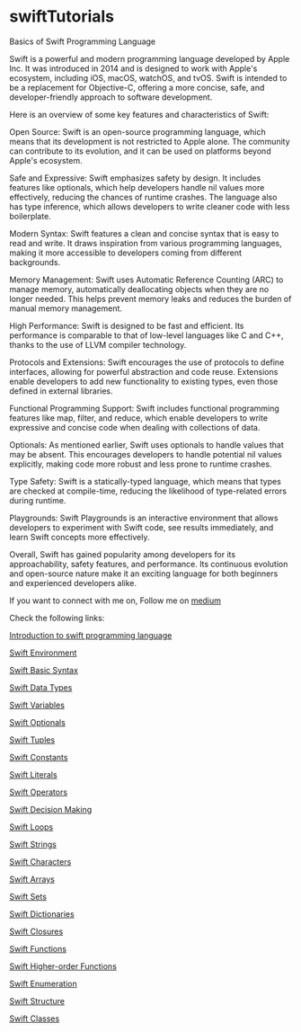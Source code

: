 # swiftTutorials
Basics of Swift Programming Language

Swift is a powerful and modern programming language developed by Apple Inc. It was introduced in 2014 and is designed to work with Apple's ecosystem, including iOS, macOS, watchOS, and tvOS. Swift is intended to be a replacement for Objective-C, offering a more concise, safe, and developer-friendly approach to software development.

Here is an overview of some key features and characteristics of Swift:

Open Source: Swift is an open-source programming language, which means that its development is not restricted to Apple alone. The community can contribute to its evolution, and it can be used on platforms beyond Apple's ecosystem. 

Safe and Expressive: Swift emphasizes safety by design. It includes features like optionals, which help developers handle nil values more effectively, reducing the chances of runtime crashes. The language also has type inference, which allows developers to write cleaner code with less boilerplate.

Modern Syntax: Swift features a clean and concise syntax that is easy to read and write. It draws inspiration from various programming languages, making it more accessible to developers coming from different backgrounds. 

Memory Management: Swift uses Automatic Reference Counting (ARC) to manage memory, automatically deallocating objects when they are no longer needed. This helps prevent memory leaks and reduces the burden of manual memory management.

High Performance: Swift is designed to be fast and efficient. Its performance is comparable to that of low-level languages like C and C++, thanks to the use of LLVM compiler technology. 

Protocols and Extensions: Swift encourages the use of protocols to define interfaces, allowing for powerful abstraction and code reuse. Extensions enable developers to add new functionality to existing types, even those defined in external libraries. 

Functional Programming Support: Swift includes functional programming features like map, filter, and reduce, which enable developers to write expressive and concise code when dealing with collections of data. 

Optionals: As mentioned earlier, Swift uses optionals to handle values that may be absent. This encourages developers to handle potential nil values explicitly, making code more robust and less prone to runtime crashes. 

Type Safety: Swift is a statically-typed language, which means that types are checked at compile-time, reducing the likelihood of type-related errors during runtime.

Playgrounds: Swift Playgrounds is an interactive environment that allows developers to experiment with Swift code, see results immediately, and learn Swift concepts more effectively. 

Overall, Swift has gained popularity among developers for its approachability, safety features, and performance. Its continuous evolution and open-source nature make it an exciting language for both beginners and experienced developers alike.

If you want to connect with me on, Follow me on [medium](https://medium.com/@baljitKaurGoraya) 

Check the following links:

[Introduction to swift programming language](https://medium.com/@baljitKaurGoraya/introduction-to-swift-6dc362a735c6)

[Swift Environment](https://medium.com/@baljitKaurGoraya/swift-environment-79577cee99c9)

[Swift Basic Syntax](https://medium.com/@baljitKaurGoraya/basic-syntax-of-swift-programming-language-53d85decb288)

[Swift Data Types](https://medium.com/@baljitKaurGoraya/swift-data-types-4c36518a5344)

[Swift Variables](https://medium.com/@baljitKaurGoraya/variables-in-swift-programming-language-4f0f3c0473ea)

[Swift Optionals](https://medium.com/@baljitKaurGoraya/optionals-in-swift-programming-language-7fb285c0c0bc)

[Swift Tuples](https://medium.com/@baljitKaurGoraya/tuples-in-swift-programming-language-4f33cc09e498)

[Swift Constants](https://medium.com/@baljitKaurGoraya/constants-in-swift-programming-language-34e1d57991ec)

[Swift Literals](https://medium.com/@baljitKaurGoraya/literals-in-swift-programming-language-8f64b5a48781)

[Swift Operators](https://medium.com/@baljitKaurGoraya/operators-in-swift-programming-language-70fe442eb87)

[Swift Decision Making](https://medium.com/@baljitKaurGoraya/decision-making-in-swift-programming-language-6ee953314c2c)

[Swift Loops](https://medium.com/@baljitKaurGoraya/loops-in-swift-programming-language-ab08002a4a3f)

[Swift Strings](https://medium.com/@baljitKaurGoraya/strings-in-swift-programming-language-f9bae3f34db7)

[Swift Characters](https://medium.com/@baljitKaurGoraya/characters-in-swift-programming-language-137a201353d6)

[Swift Arrays](https://medium.com/@baljitKaurGoraya/arrays-in-swift-programming-language-14463b683a7c)

[Swift Sets](https://medium.com/@baljitKaurGoraya/sets-in-swift-programming-language-67203be37d44)

[Swift Dictionaries](https://medium.com/@baljitKaurGoraya/dictionaries-in-swift-programming-language-ede6a3850131)

[Swift Closures](https://medium.com/swiftable/a-guide-to-closures-in-swift-368e6aca6d71)

[Swift Functions](https://medium.com/@baljitKaurGoraya/a-guide-to-functions-in-swift-ae9c74b35817)

[Swift Higher-order Functions](https://medium.com/@baljitKaurGoraya/understand-swifts-higher-order-functions-9dc97b1d7a9a)

[Swift Enumeration](https://medium.com/@baljitKaurGoraya/a-guide-to-enumeration-in-swift-caa326c430e8)

[Swift Structure](https://medium.com/@baljitKaurGoraya/a-brief-guide-to-structure-in-swift-d3f94d78b749)

[Swift Classes](https://medium.com/@baljitKaurGoraya/explore-class-in-swift-in-depth-4cd8487caf2b)
